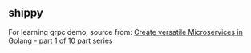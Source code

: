 ## shippy

For learning grpc demo, source from:
[Create versatile Microservices in Golang - part 1 of 10 part series](https://web.archive.org/web/20220124115000/https://ewanvalentine.io/microservices-in-golang-part-1/)